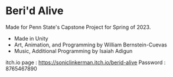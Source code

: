 # Beri'd Alive
Made for Penn State's Capstone Project for Spring of 2023.
* Made in Unity
* Art, Animation, and Programming by William Bernstein-Cuevas
* Music, Additional Programming by Isaiah Adigun

itch.io page : https://soniclinkerman.itch.io/berid-alive
Password : 8765467890
